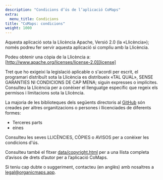 ```yaml
---
description: "Condicions d’ús de l’aplicació CoMaps"
extra:
  menu_title: Condicions
title: "CoMaps: condicions"
weight: 1000
---
```


Aquesta aplicació sota la Llicència Apache, Versió 2.0 (la «Llicència»);
només podreu fer servir aquesta aplicació si compliu amb la Llicència.

Podeu obtenir una còpia de la Llicència a:
[http://www.apache.org/licenses/license-2.0][license]

Tret que ho exigeixi la legislació aplicable o s'acordi per escrit, el
programari distribuït sota la Llicència es distribueix «TAL QUAL», SENSE
GARANTIES NI CONDICIONS DE CAP MENA; siguin expresses o
implícites. Consulteu la Llicència per a conèixer el llenguatge específic
que regeix els permisos i limitacions sota la Llicència.

La majoria de les biblioteques dels següents directoris al [GitHub][github]
són creades per altres organitzacions o persones i llicenciades de diferents
formes:

- Terceres parts
- eines

Consulteu les seves LLICÈNCIES, CÒPIES o AVISOS per a conèixer les
condicions d'ús.

Consulteu també el fitxer [data/copyright.html][copyright] per a una llista
completa d’avisos de drets d’autor per a l’aplicació CoMaps.

Si teniu cap dubte o suggeriment, contacteu (en anglès) amb nosaltres a
[legal@organicmaps.app](mailto:legal@organicmaps.app).

[github]: https://github.com/organicmaps/organicmaps
[license]: http://www.apache.org/licenses/LICENSE-2.0
[copyright]: https://github.com/organicmaps/organicmaps/blob/master/data/copyright.html
